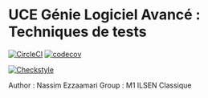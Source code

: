 # UCE Génie Logiciel Avancé : Techniques de tests

[![CircleCI](https://circleci.com/gh/nassimezzaamari/ceri-m1-techniques-de-test/tree/master.svg?style=svg)](https://circleci.com/gh/nassimezzaamari/ceri-m1-techniques-de-test/tree/master) [![codecov](https://codecov.io/github/nassimezzaamari/ceri-m1-techniques-de-test/graph/badge.svg?token=2YTKGVI636)](https://codecov.io/github/nassimezzaamari/ceri-m1-techniques-de-test)

[![Checkstyle](https://img.shields.io/circleci/build/github/nassimezzaamari/ceri-m1-techniques-de-test/tree/master?label=checkstyle)](https://circleci.com/gh/nassimezzaamari/ceri-m1-techniques-de-test/tree/master)
 
Author : Nassim Ezzaamari
Group : M1 ILSEN Classique 
